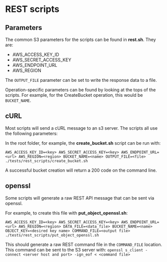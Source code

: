# REST scripts

## Parameters

The common S3 parameters for the scripts can be found in **rest.sh**.  They are:
* AWS_ACCESS_KEY_ID
* AWS_SECRET_ACCESS_KEY
* AWS_ENDPOINT_URL
* AWS_REGION

The `OUTPUT_FILE` parameter can be set to write the response data to a file.

Operation-specific parameters can be found by looking at the tops of the scripts.  For example, for the CreateBucket operation, this would be `BUCKET_NAME`.

## cURL

Most scripts will send a cURL message to an s3 server.  The scripts all use the following parameters:

In the root folder, for example, the **create_bucket.sh** script can be run with:

`AWS_ACCESS_KEY_ID=<key> AWS_SECRET_ACCESS_KEY=<key> AWS_ENDPOINT_URL=<url> AWS_REGION=<region> BUCKET_NAME=<name> OUTPUT_FILE=<file> ./tests/rest_scripts/create_bucket.sh`

A successful bucket creation will return a 200 code on the command line.

## openssl

Some scripts will generate a raw REST API message that can be sent via openssl.

For example, to create this file with **put_object_openssl.sh**:

`AWS_ACCESS_KEY_ID=<key> AWS_SECRET_ACCESS_KEY=<key> AWS_ENDPOINT_URL=<url> AWS_REGION=<region> DATA_FILE=<data_file> BUCKET_NAME=<name> OBJECT_KEY=<desired key name> COMMAND_FILE=<output file> ./tests/rest_scripts/put_object_openssl.sh`

This should generate a raw REST command file in the `COMMAND_FILE` location.  This command can be sent to the S3 server with:  `openssl s_client -connect <server host and port> -ign_eof < <command file>`

